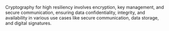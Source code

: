 Cryptography for high resiliency involves encryption, key management, and secure communication, ensuring data confidentiality, integrity, and availability in various use cases like secure communication, data storage, and digital signatures.